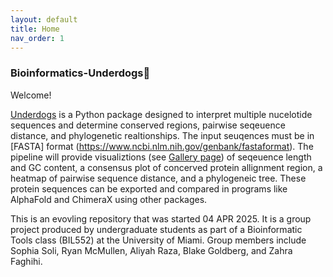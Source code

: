 ```yaml
---
layout: default
title: Home
nav_order: 1
---
```


### Bioinformatics-Underdogs🐶

Welcome! 

[Underdogs](https://github.com/luquelab/Bioinformatics-Underdogs) is a Python package designed to interpret multiple nucelotide sequences and determine conserved regions, pairwise seqeuence distance, and phylogenetic realtionships. The input seuqences must be in [FASTA] format (https://www.ncbi.nlm.nih.gov/genbank/fastaformat). The pipeline will provide visualiztions (see [Gallery page](https://github.com/luquelab/Bioinformatics-Underdogs/docs/gallery/index.md)) of seqeuence length and GC content, a consensus plot of concerved protein allignment region, a heatmap of pairwise sequence distance, and a phylogeneic tree. These protein sequences can be exported and compared in programs like AlphaFold and ChimeraX using other packages. 


This is an evovling repository that was started 04 APR 2025. It is a group project produced by undergraduate students as part of a Bioinformatic Tools class (BIL552) at the University of Miami. Group members include Sophia Soli, Ryan McMullen, Aliyah Raza, Blake Goldberg, and Zahra Faghihi.

